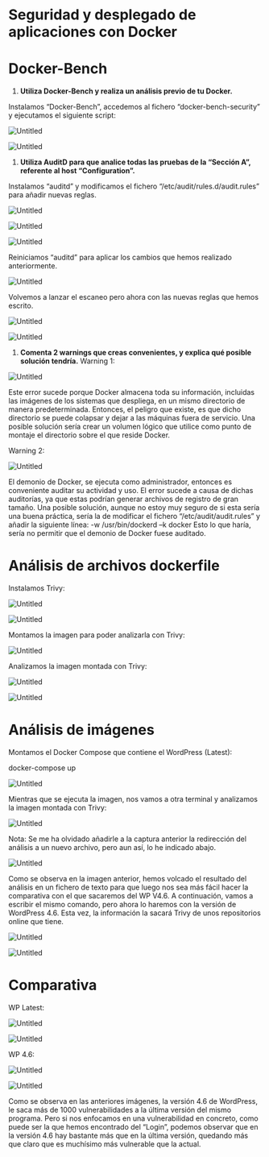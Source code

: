 # Seguridad y desplegado de aplicaciones con Docker

# Docker-Bench

1. **Utiliza Docker-Bench y realiza un análisis previo de tu Docker.**

Instalamos “Docker-Bench”, accedemos al fichero “docker-bench-security” y ejecutamos el siguiente script:

![Untitled](Seguridad%20y%20desplegado%20de%20aplicaciones%20con%20Docker%20b335ac8777e64655bdc660f59d66b303/Untitled.png)

![Untitled](Seguridad%20y%20desplegado%20de%20aplicaciones%20con%20Docker%20b335ac8777e64655bdc660f59d66b303/Untitled%201.png)

1. **Utiliza AuditD para que analice todas las pruebas de la “Sección A”, referente al host “Configuration”.**

Instalamos “auditd” y modificamos el fichero “/etc/audit/rules.d/audit.rules” para añadir nuevas reglas.

![Untitled](Seguridad%20y%20desplegado%20de%20aplicaciones%20con%20Docker%20b335ac8777e64655bdc660f59d66b303/Untitled%202.png)

![Untitled](Seguridad%20y%20desplegado%20de%20aplicaciones%20con%20Docker%20b335ac8777e64655bdc660f59d66b303/Untitled%203.png)

![Untitled](Seguridad%20y%20desplegado%20de%20aplicaciones%20con%20Docker%20b335ac8777e64655bdc660f59d66b303/Untitled%204.png)

Reiniciamos “auditd” para aplicar los cambios que hemos realizado anteriormente.

![Untitled](Seguridad%20y%20desplegado%20de%20aplicaciones%20con%20Docker%20b335ac8777e64655bdc660f59d66b303/Untitled%205.png)

Volvemos a lanzar el escaneo pero ahora con las nuevas reglas que hemos escrito.

![Untitled](Seguridad%20y%20desplegado%20de%20aplicaciones%20con%20Docker%20b335ac8777e64655bdc660f59d66b303/Untitled%206.png)

![Untitled](Seguridad%20y%20desplegado%20de%20aplicaciones%20con%20Docker%20b335ac8777e64655bdc660f59d66b303/Untitled%207.png)

1. **Comenta 2 warnings que creas convenientes, y explica qué posible solución tendría.**
Warning 1:

![Untitled](Seguridad%20y%20desplegado%20de%20aplicaciones%20con%20Docker%20b335ac8777e64655bdc660f59d66b303/Untitled%208.png)

Este error sucede porque Docker almacena toda su información, incluidas las imágenes de los sistemas que despliega, en un mismo directorio de manera predeterminada. Entonces, el peligro que existe, es que dicho directorio se puede colapsar y dejar a las máquinas fuera de servicio.
Una posible solución sería crear un volumen lógico que utilice como punto de montaje el directorio sobre el que reside Docker.

Warning 2:

![Untitled](Seguridad%20y%20desplegado%20de%20aplicaciones%20con%20Docker%20b335ac8777e64655bdc660f59d66b303/Untitled%209.png)

El demonio de Docker, se ejecuta como administrador, entonces es conveniente auditar su actividad y uso. El error sucede a causa de dichas auditorías, ya que estas podrían generar archivos de registro de gran tamaño.
Una posible solución, aunque no estoy muy seguro de si esta sería una buena práctica, sería la de modificar el fichero “/etc/audit/audit.rules” y añadir la siguiente línea:
-w /usr/bin/dockerd –k docker
Esto lo que haría, sería no permitir que el demonio de Docker fuese auditado.

# Análisis de archivos dockerfile

Instalamos Trivy:

![Untitled](Seguridad%20y%20desplegado%20de%20aplicaciones%20con%20Docker%20b335ac8777e64655bdc660f59d66b303/Untitled%2010.png)

![Untitled](Seguridad%20y%20desplegado%20de%20aplicaciones%20con%20Docker%20b335ac8777e64655bdc660f59d66b303/Untitled%2011.png)

Montamos la imagen para poder analizarla con Trivy:

![Untitled](Seguridad%20y%20desplegado%20de%20aplicaciones%20con%20Docker%20b335ac8777e64655bdc660f59d66b303/Untitled%2012.png)

Analizamos la imagen montada con Trivy:

![Untitled](Seguridad%20y%20desplegado%20de%20aplicaciones%20con%20Docker%20b335ac8777e64655bdc660f59d66b303/Untitled%2013.png)

![Untitled](Seguridad%20y%20desplegado%20de%20aplicaciones%20con%20Docker%20b335ac8777e64655bdc660f59d66b303/Untitled%2014.png)

# Análisis de imágenes

Montamos el Docker Compose que contiene el WordPress (Latest):

docker-compose up

![Untitled](Seguridad%20y%20desplegado%20de%20aplicaciones%20con%20Docker%20b335ac8777e64655bdc660f59d66b303/Untitled%2015.png)

Mientras que se ejecuta la imagen, nos vamos a otra terminal y analizamos la imagen montada con Trivy:

![Untitled](Seguridad%20y%20desplegado%20de%20aplicaciones%20con%20Docker%20b335ac8777e64655bdc660f59d66b303/Untitled%2016.png)

Nota: Se me ha olvidado añadirle a la captura anterior la redirección del análisis a un nuevo archivo, pero aun así, lo he indicado abajo.

![Untitled](Seguridad%20y%20desplegado%20de%20aplicaciones%20con%20Docker%20b335ac8777e64655bdc660f59d66b303/Untitled%2017.png)

Como se observa en la imagen anterior, hemos volcado el resultado del análisis en un fichero de texto para que luego nos sea más fácil hacer la comparativa con el que sacaremos del WP V4.6.
A continuación, vamos a escribir el mismo comando, pero ahora lo haremos con la versión de WordPress 4.6. Esta vez, la información la sacará Trivy de unos repositorios online que tiene.

![Untitled](Seguridad%20y%20desplegado%20de%20aplicaciones%20con%20Docker%20b335ac8777e64655bdc660f59d66b303/Untitled%2018.png)

![Untitled](Seguridad%20y%20desplegado%20de%20aplicaciones%20con%20Docker%20b335ac8777e64655bdc660f59d66b303/Untitled%2019.png)

# Comparativa

WP Latest:

![Untitled](Seguridad%20y%20desplegado%20de%20aplicaciones%20con%20Docker%20b335ac8777e64655bdc660f59d66b303/Untitled%2020.png)

![Untitled](Seguridad%20y%20desplegado%20de%20aplicaciones%20con%20Docker%20b335ac8777e64655bdc660f59d66b303/Untitled%2021.png)

WP 4.6:

![Untitled](Seguridad%20y%20desplegado%20de%20aplicaciones%20con%20Docker%20b335ac8777e64655bdc660f59d66b303/Untitled%2022.png)

![Untitled](Seguridad%20y%20desplegado%20de%20aplicaciones%20con%20Docker%20b335ac8777e64655bdc660f59d66b303/Untitled%2023.png)

Como se observa en las anteriores imágenes, la versión 4.6 de WordPress, le saca más de 1000 vulnerabilidades a la última versión del mismo programa. Pero si nos enfocamos en una vulnerabilidad en concreto, como puede ser la que hemos encontrado del “Login”, podemos observar que en la versión 4.6 hay bastante más que en la última versión, quedando más que claro que es muchísimo más vulnerable que la actual.